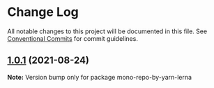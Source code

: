 # Change Log

All notable changes to this project will be documented in this file.
See [Conventional Commits](https://conventionalcommits.org) for commit guidelines.

## [1.0.1](https://github.com/ys558/mono-repo-by-yarn-lerna/compare/v1.0.0...v1.0.1) (2021-08-24)

**Note:** Version bump only for package mono-repo-by-yarn-lerna
